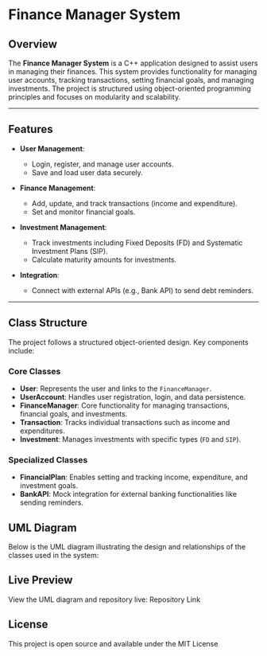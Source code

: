 
# Finance Manager System

## Overview 
The **Finance Manager System** is a C++ application designed to assist users in managing their finances. This system provides functionality for managing user accounts, tracking transactions, setting financial goals, and managing investments. The project is structured using object-oriented programming principles and focuses on modularity and scalability.

---

## Features 
- **User Management**: 
  - Login, register, and manage user accounts.
  - Save and load user data securely.
  
- **Finance Management**:
  - Add, update, and track transactions (income and expenditure).
  - Set and monitor financial goals.

- **Investment Management**:
  - Track investments including Fixed Deposits (FD) and Systematic Investment Plans (SIP).
  - Calculate maturity amounts for investments.

- **Integration**:
  - Connect with external APIs (e.g., Bank API) to send debt reminders.

---

## Class Structure 
The project follows a structured object-oriented design. Key components include:

### **Core Classes**
- **User**: Represents the user and links to the `FinanceManager`.
- **UserAccount**: Handles user registration, login, and data persistence.
- **FinanceManager**: Core functionality for managing transactions, financial goals, and investments.
- **Transaction**: Tracks individual transactions such as income and expenditures.
- **Investment**: Manages investments with specific types (`FD` and `SIP`).

### **Specialized Classes**
- **FinancialPlan**: Enables setting and tracking income, expenditure, and investment goals.
- **BankAPI**: Mock integration for external banking functionalities like sending reminders.

## UML Diagram 
Below is the UML diagram illustrating the design and relationships of the classes used in the system:

## Live Preview 
View the UML diagram and repository live: Repository Link

## License 
This project is open source and available under the MIT License


